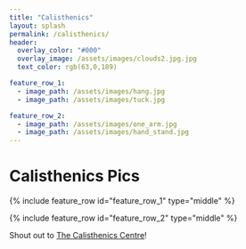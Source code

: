```yaml
---
title: "Calisthenics"
layout: splash
permalink: /calisthenics/
header:
  overlay_color: "#000"
  overlay_image: /assets/images/clouds2.jpg.jpg
  text_color: rgb(63,0,189)

feature_row_1:
  - image_path: /assets/images/hang.jpg
  - image_path: /assets/images/tuck.jpg

feature_row_2:
  - image_path: /assets/images/one_arm.jpg
  - image_path: /assets/images/hand_stand.jpg
--- 
```



# Calisthenics Pics

{% include feature_row id="feature_row_1" type="middle" %}


{% include feature_row id="feature_row_2" type="middle" %}





Shout out to [The Calisthenics Centre](https://thecalisthenicscentre.ca/)!

